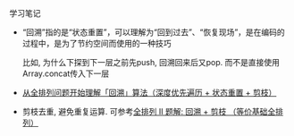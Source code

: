 学习笔记
- “回溯”指的是“状态重置”，可以理解为“回到过去”、“恢复现场”，是在编码的过程中，是为了节约空间而使用的一种技巧
  
   比如, 为什么下探到下一层之前先push, 回溯回来后又pop. 而不是直接使用Array.concat传入下一层
   
- [从全排列问题开始理解「回溯」算法（深度优先遍历 + 状态重置 + 剪枝）](https://leetcode-cn.com/problems/permutations/solution/hui-su-suan-fa-python-dai-ma-java-dai-ma-by-liweiw/)
- 剪枝去重, 避免重复运算. 可参考[全排列 II 题解: 回溯 + 剪枝 （等价基础全排列）](https://leetcode-cn.com/problems/permutations-ii/solution/hui-su-jian-zhi-deng-jie-ji-chu-quan-pai-lie-by-ge/)
